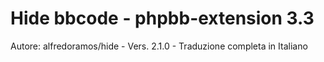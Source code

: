 # Hide bbcode - phpbb-extension 3.3
Autore:  alfredoramos/hide - Vers. 2.1.0 - Traduzione completa in Italiano
